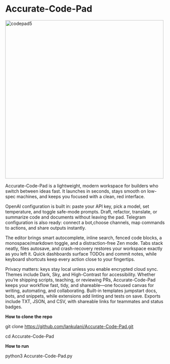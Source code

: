 # Accurate-Code-Pad


<img width="500" height="500" alt="codepad5" src="https://github.com/user-attachments/assets/fb23263a-bc6b-4571-be17-4fbf4a69d330" />


Accurate-Code-Pad is a lightweight, modern workspace for builders 
who switch between ideas fast. 
It launches in seconds, stays smooth on low-spec machines, 
and keeps you focused with a clean, red interface.

OpenAI configuration is built in: paste your API key, pick a model, 
set temperature, and toggle safe-mode prompts.
Draft, refactor, translate, or summarize code and documents without leaving the pad. 
Telegram configuration is also ready: connect a bot,choose channels, 
map commands to actions, and share outputs instantly.

The editor brings smart autocomplete, inline search, fenced code blocks, 
a monospace/markdown toggle, and a distraction-free Zen mode. 
Tabs stack neatly, files autosave, and crash-recovery restores 
your workspace exactly as you left it. 
Quick dashboards surface TODOs and commit notes, 
while keyboard shortcuts keep every action close to your fingertips.

Privacy matters: keys stay local unless you enable encrypted cloud sync. 
Themes include Dark, Sky, and High-Contrast for accessibility. 
Whether you’re shipping scripts, teaching, or reviewing PRs, 
Accurate-Code-Pad keeps your workflow fast, tidy, and shareable—one focused 
canvas for writing, automating, and collaborating. Built-in templates jumpstart docs, 
bots, and snippets, while extensions add linting and tests on save. 
Exports include TXT, JSON, and CSV, with shareable links for teammates and status badges.

**How to clone the repo**

git clone https://github.com/Iankulani/Accurate-Code-Pad.git

cd Accurate-Code-Pad

**How to run**

python3 Accurate-Code-Pad.py

